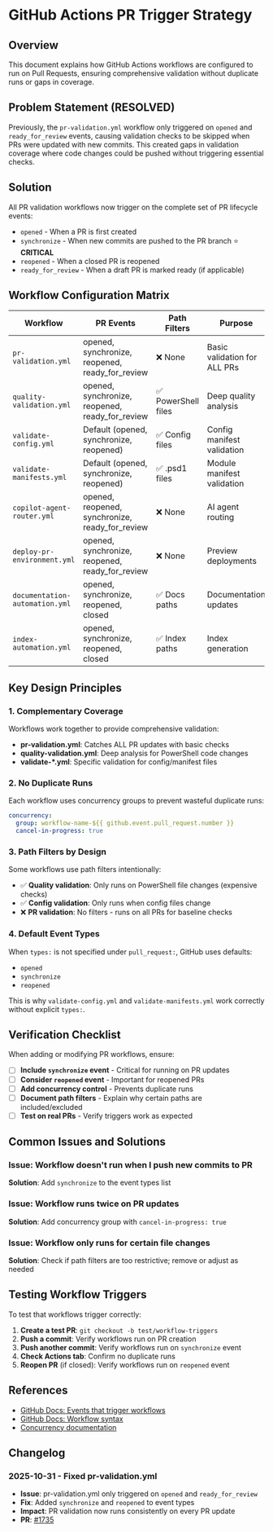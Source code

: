 # GitHub Actions PR Trigger Strategy

## Overview

This document explains how GitHub Actions workflows are configured to run on Pull Requests, ensuring comprehensive validation without duplicate runs or gaps in coverage.

## Problem Statement (RESOLVED)

Previously, the `pr-validation.yml` workflow only triggered on `opened` and `ready_for_review` events, causing validation checks to be skipped when PRs were updated with new commits. This created gaps in validation coverage where code changes could be pushed without triggering essential checks.

## Solution

All PR validation workflows now trigger on the complete set of PR lifecycle events:
- `opened` - When a PR is first created
- `synchronize` - When new commits are pushed to the PR branch ⭐ **CRITICAL**
- `reopened` - When a closed PR is reopened
- `ready_for_review` - When a draft PR is marked ready (if applicable)

## Workflow Configuration Matrix

| Workflow | PR Events | Path Filters | Purpose |
|----------|-----------|--------------|---------|
| `pr-validation.yml` | opened, synchronize, reopened, ready_for_review | ❌ None | Basic validation for ALL PRs |
| `quality-validation.yml` | opened, synchronize, reopened, ready_for_review | ✅ PowerShell files | Deep quality analysis |
| `validate-config.yml` | Default (opened, synchronize, reopened) | ✅ Config files | Config manifest validation |
| `validate-manifests.yml` | Default (opened, synchronize, reopened) | ✅ .psd1 files | Module manifest validation |
| `copilot-agent-router.yml` | opened, reopened, synchronize, ready_for_review | ❌ None | AI agent routing |
| `deploy-pr-environment.yml` | opened, synchronize, reopened, ready_for_review | ❌ None | Preview deployments |
| `documentation-automation.yml` | opened, synchronize, reopened, closed | ✅ Docs paths | Documentation updates |
| `index-automation.yml` | opened, synchronize, reopened, closed | ✅ Index paths | Index generation |

## Key Design Principles

### 1. Complementary Coverage
Workflows work together to provide comprehensive validation:
- **pr-validation.yml**: Catches ALL PR updates with basic checks
- **quality-validation.yml**: Deep analysis for PowerShell code changes
- **validate-*.yml**: Specific validation for config/manifest files

### 2. No Duplicate Runs
Each workflow uses concurrency groups to prevent wasteful duplicate runs:
```yaml
concurrency:
  group: workflow-name-${{ github.event.pull_request.number }}
  cancel-in-progress: true
```

### 3. Path Filters by Design
Some workflows use path filters intentionally:
- ✅ **Quality validation**: Only runs on PowerShell file changes (expensive checks)
- ✅ **Config validation**: Only runs when config files change
- ❌ **PR validation**: No filters - runs on all PRs for baseline checks

### 4. Default Event Types
When `types:` is not specified under `pull_request:`, GitHub uses defaults:
- `opened`
- `synchronize`
- `reopened`

This is why `validate-config.yml` and `validate-manifests.yml` work correctly without explicit `types:`.

## Verification Checklist

When adding or modifying PR workflows, ensure:

- [ ] **Include `synchronize` event** - Critical for running on PR updates
- [ ] **Consider `reopened` event** - Important for reopened PRs
- [ ] **Add concurrency control** - Prevents duplicate runs
- [ ] **Document path filters** - Explain why certain paths are included/excluded
- [ ] **Test on real PRs** - Verify triggers work as expected

## Common Issues and Solutions

### Issue: Workflow doesn't run when I push new commits to PR
**Solution**: Add `synchronize` to the event types list

### Issue: Workflow runs twice on PR updates
**Solution**: Add concurrency group with `cancel-in-progress: true`

### Issue: Workflow only runs for certain file changes
**Solution**: Check if path filters are too restrictive; remove or adjust as needed

## Testing Workflow Triggers

To test that workflows trigger correctly:

1. **Create a test PR**: `git checkout -b test/workflow-triggers`
2. **Push a commit**: Verify workflows run on PR creation
3. **Push another commit**: Verify workflows run on `synchronize` event
4. **Check Actions tab**: Confirm no duplicate runs
5. **Reopen PR** (if closed): Verify workflows run on `reopened` event

## References

- [GitHub Docs: Events that trigger workflows](https://docs.github.com/en/actions/using-workflows/events-that-trigger-workflows#pull_request)
- [GitHub Docs: Workflow syntax](https://docs.github.com/en/actions/using-workflows/workflow-syntax-for-github-actions#onpull_requestpull_request_targetbranchesbranches-ignore)
- [Concurrency documentation](https://docs.github.com/en/actions/using-workflows/workflow-syntax-for-github-actions#concurrency)

## Changelog

### 2025-10-31 - Fixed pr-validation.yml
- **Issue**: pr-validation.yml only triggered on `opened` and `ready_for_review`
- **Fix**: Added `synchronize` and `reopened` to event types
- **Impact**: PR validation now runs consistently on every PR update
- **PR**: [#1735](https://github.com/wizzense/AitherZero/pull/1735)
